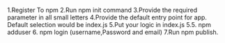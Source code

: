 1.Register To npm
2.Run npm init command
3.Provide the required parameter in all small letters
4.Provide the default entry point for app. Default selection would be index.js
5.Put your logic in index.js
5.5. npm adduser 6. npm login (username,Password and email)
7.Run npm publish.
